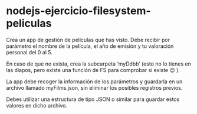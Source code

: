 # nodejs-ejercicio-filesystem-peliculas

Crea un app de gestión de películas que has visto. Debe recibir por parámetro el nombre de la película, el año de emisión y tu valoración personal del 0 al 5.

En caso de que no exista, crea la subcarpeta ‘myDdbb’ (esto no lo tienes en las diapos, pero existe una función de FS para comprobar si existe 😉 ).

La app debe recoger la información de los parámetros y guardarla en un archivo llamado myFilms.json, sin eliminar los posibles registros previos.

Debes utilizar una estructura de tipo JSON o similar para guardar estos valores en dicho archivo.
